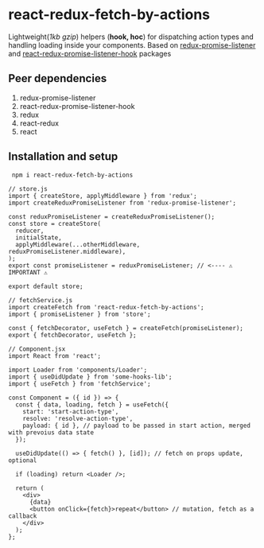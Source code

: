 # react-redux-fetch-by-actions

Lightweight(*1kb gzip*) helpers (**hook, hoc**) for dispatching action types and handling loading inside your components.
Based on [redux-promise-listener](https://www.npmjs.com/package/redux-promise-listener)
and [react-redux-promise-listener-hook](https://www.npmjs.com/package/react-redux-promise-listener-hook)
packages

## Peer dependencies

1. redux-promise-listener
2. react-redux-promise-listener-hook
3. redux
4. react-redux
5. react

## Installation and setup
``` npm i react-redux-fetch-by-actions```

```$xslt
// store.js
import { createStore, applyMiddleware } from 'redux';
import createReduxPromiseListener from 'redux-promise-listener';

const reduxPromiseListener = createReduxPromiseListener();
const store = createStore(
  reducer,
  initialState,
  applyMiddleware(...otherMiddleware, reduxPromiseListener.middleware),
);
export const promiseListener = reduxPromiseListener; // <---- ⚠️ IMPORTANT ⚠️

export default store;
```

```
// fetchService.js
import createFetch from 'react-redux-fetch-by-actions';
import { promiseListener } from 'store';

const { fetchDecorator, useFetch } = createFetch(promiseListener);
export { fetchDecorator, useFetch };
```

```
// Component.jsx
import React from 'react';

import Loader from 'components/Loader';
import { useDidUpdate } from 'some-hooks-lib';
import { useFetch } from 'fetchService';

const Component = ({ id }) => {
  const { data, loading, fetch } = useFetch({
    start: 'start-action-type',
    resolve: 'resolve-action-type',
    payload: { id }, // payload to be passed in start action, merged with prevoius data state
  });

  useDidUpdate(() => { fetch() }, [id]); // fetch on props update, optional
    
  if (loading) return <Loader />;
    
  return (
    <div>
      {data}
      <button onClick={fetch}>repeat</button> // mutation, fetch as a callback
    </div>
  );
};

```



